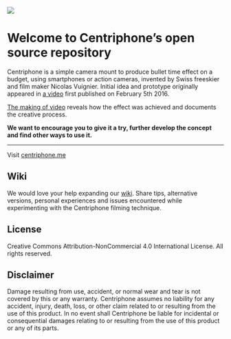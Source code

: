 ![](http://i.imgur.com/HI7PKFR.jpg)


Welcome to Centriphone’s open source repository
=======================

Centriphone is a simple camera mount to produce bullet time effect on a budget, using smartphones or action cameras, invented by Swiss freeskier and film maker Nicolas Vuignier. Initial idea and prototype originally appeared in [a video](https://www.youtube.com/channel/UCWZ1azLPeOlFTngufYH6lng) first published on February 5th 2016.

[The making of video](https://www.youtube.com/watch?v=d45oGNv8H98) reveals how the effect was achieved and documents the creative process.

**We want to encourage you to give it a try, further develop the concept and find other ways to use it.**

---

Visit [centriphone.me](http://www.centriphone.me)


Wiki
------------

We would love your help expanding our [wiki](https://github.com/nicovuignier/centriphone/wiki). Share tips, alternative versions, personal experiences and issues encountered while experimenting with the Centriphone filming technique.


License
-------

Creative Commons Attribution-NonCommercial 4.0 International License.
All rights reserved.


Disclaimer
-------

Damage resulting from use, accident, or normal wear and tear is not covered by this or any warranty. Centriphone assumes no liability for any accident, injury, death, loss, or other claim related to or resulting from the use of this product. In no event shall Centriphone be liable for incidental or consequential damages relating to or resulting from the use of this product or any of its parts.
